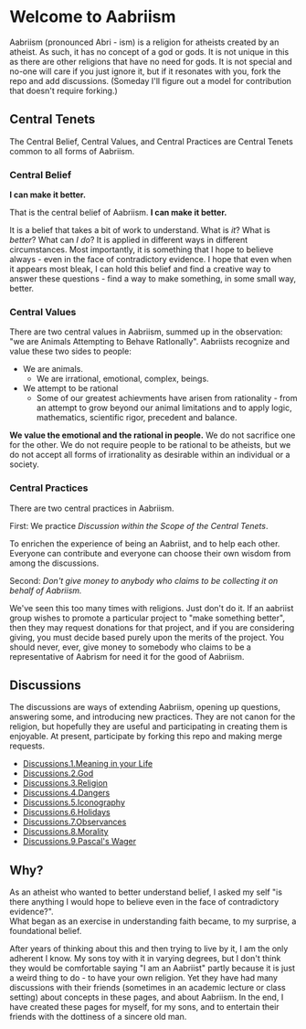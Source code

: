 # Welcome to Aabriism

Aabriism (pronounced Abri - ism) is a religion for atheists created by an atheist.  As such, it has no concept of a god or gods.  It is not unique in this as there are other religions that have no need for gods.  It is not special and no-one will care if you just ignore it, but if it resonates with you, fork the repo and add discussions.  (Someday I'll figure out a model for contribution that doesn't require forking.)

## Central Tenets
The Central Belief, Central Values, and Central Practices are Central Tenets common to all forms of Aabriism. 

### Central Belief

  **I can make it better.**

That is the central belief of Aabriism.  **I can make it better.**  

It is a belief that takes a bit of work to understand.  What is *it*?  What is *better*?  What can *I do*? 
It is applied in different ways in different circumstances.  Most importantly, it is something that I hope to believe always - even in the face of contradictory evidence.  I hope that even when it appears most bleak, I can hold this belief and find a creative way to answer these questions - find a way to make something, in some small way, better.

### Central Values
There are two central values in Aabriism, summed up in the observation: "we are Animals Attempting to Behave RatIonally".  Aabriists recognize and value these two sides to people:  
* We are animals. 
  * We are irrational, emotional, complex, beings.
* We attempt to be rational
  * Some of our greatest achievments have arisen from rationality - from an attempt to grow beyond our animal limitations and to apply logic, mathematics, scientific rigor, precedent and balance.

**We value the emotional and the rational in people.**  We do not sacrifice one for the other.  We do not require people to be rational to be atheists, but we do not accept all forms of irrationality as desirable within an individual or a society.

### Central Practices
There are two central practices in Aabriism.

First:   We practice *Discussion within the Scope of the Central Tenets*. 

To enrichen the experience of being an Aabriist, and to help each other.  Everyone can contribute and everyone can choose their own wisdom from among the discussions.

Second: *Don't give money to anybody who claims to be collecting it on behalf of Aabriism.*

We've seen this too many times with religions.  Just don't do it.  If an aabriist group wishes to promote a particular project to "make something better", then they may request donations for that project, and if you are considering giving, you must decide based purely upon the merits of the project.  You should never, ever, give money to somebody who claims to be a representative of Aabrism for need it for the good of Aabriism.


## Discussions
The discussions are ways of extending Aabriism, opening up questions, answering some, and introducing new practices.  They are not canon for the religion, but hopefully they are useful and participating in creating them is enjoyable.  At present, participate by forking this repo and making merge requests.
* [Discussions.1.Meaning in your Life](philosophy/meaning.html)
* [Discussions.2.God](philosophy/god.html)
* [Discussions.3.Religion](philosophy/religion.html)
* [Discussions.4.Dangers](practices/dangers.html)
* [Discussions.5.Iconography](iconography/index.html)
* [Discussions.6.Holidays](practices/index.html#holidays)
* [Discussions.7.Observances](practices/index.html)
* [Discussions.8.Morality](philosophy/morality.html)
* [Discussions.9.Pascal's Wager](philosophy/pascalswager.md)

## Why?
As an atheist who wanted to better understand belief, I asked my self "is there anything I would hope to believe even in the face of contradictory evidence?".  
What began as an exercise in understanding faith became, to my surprise, a foundational belief.

After years of thinking about this and then trying to live by it, I am the only adherent I know.  My sons toy with it in varying degrees, but I don't think they would be comfortable saying "I am an Aabriist" partly because it is just a weird thing to do - to have your own religion.  Yet they have had many discussions with their friends (sometimes in an academic lecture or class setting) about concepts in these pages, and about Aabriism.  In the end, I have created these pages for myself, for my sons, and to entertain their friends with the dottiness of a sincere old man.

